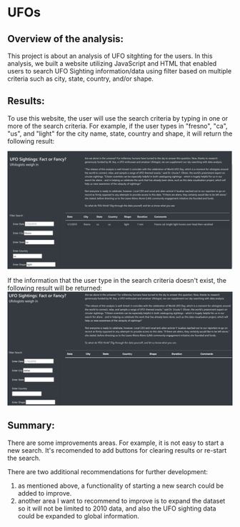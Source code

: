 # UFOs 
## Overview of the analysis: 
This project is about an analysis of UFO sitghting for the users. In this analysis, we built a website utilizing JavaScript and HTML that enabled users to search UFO Sighting information/data using filter based on multiple criteria such as city, state, country, and/or shape. 

## Results: 
To use this website, the user will use the search criteria by typing in one or more of the search criteria. For example, if the user types in "fresno", "ca", "us", and "light" for the city name, state, country and shape, it will return the following result: 

![Alt text](Screenshots/1.PNG)

If the information that the user type in the search criteria doesn't exist, the following result will be returned: 
![Alt text](Screenshots/2.PNG)

## Summary:
There are some improvements areas. For example, it is not easy to start a new search. It's recomended to add buttons for clearing results or re-start the search. 

There are two additional recommendations for further development: 
1. as mentioned above, a functionality of starting a new search could be added to improve. 
2. another area I want to recommend to improve is to expand the dataset so it will not be limited to 2010 data, and also the UFO sighting data could be expanded to global information.  


